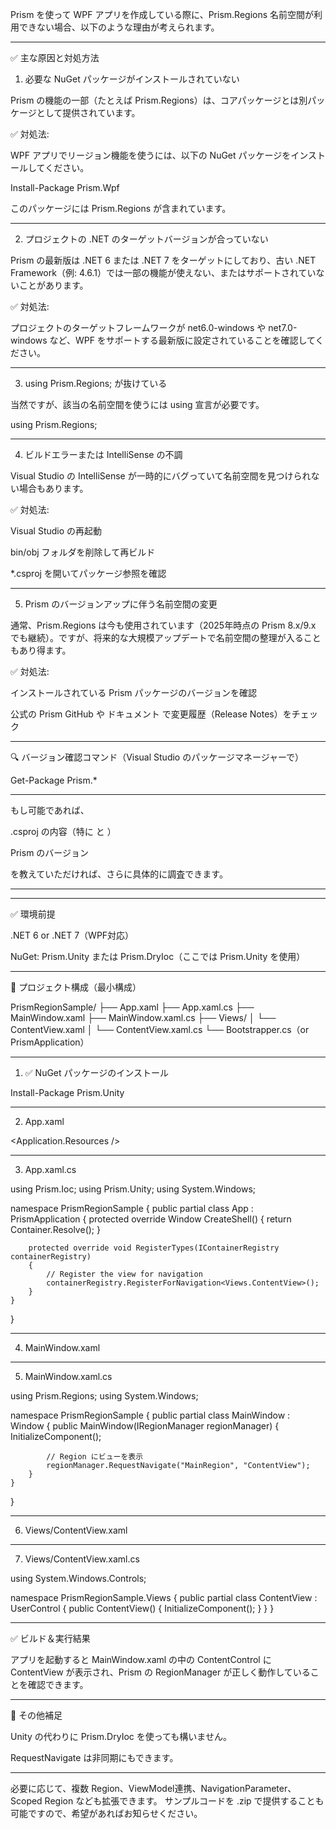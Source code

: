 Prism を使って WPF アプリを作成している際に、Prism.Regions 名前空間が利用できない場合、以下のような理由が考えられます。


---

✅ 主な原因と対処方法

1. 必要な NuGet パッケージがインストールされていない

Prism の機能の一部（たとえば Prism.Regions）は、コアパッケージとは別パッケージとして提供されています。

✅ 対処法:

WPF アプリでリージョン機能を使うには、以下の NuGet パッケージをインストールしてください。

Install-Package Prism.Wpf

このパッケージには Prism.Regions が含まれています。


---

2. プロジェクトの .NET のターゲットバージョンが合っていない

Prism の最新版は .NET 6 または .NET 7 をターゲットにしており、古い .NET Framework（例: 4.6.1）では一部の機能が使えない、またはサポートされていないことがあります。

✅ 対処法:

プロジェクトのターゲットフレームワークが net6.0-windows や net7.0-windows など、WPF をサポートする最新版に設定されていることを確認してください。


---

3. using Prism.Regions; が抜けている

当然ですが、該当の名前空間を使うには using 宣言が必要です。

using Prism.Regions;


---

4. ビルドエラーまたは IntelliSense の不調

Visual Studio の IntelliSense が一時的にバグっていて名前空間を見つけられない場合もあります。

✅ 対処法:

Visual Studio の再起動

bin/obj フォルダを削除して再ビルド

*.csproj を開いてパッケージ参照を確認



---

5. Prism のバージョンアップに伴う名前空間の変更

通常、Prism.Regions は今も使用されています（2025年時点の Prism 8.x/9.x でも継続）。ですが、将来的な大規模アップデートで名前空間の整理が入ることもあり得ます。

✅ 対処法:

インストールされている Prism パッケージのバージョンを確認

公式の Prism GitHub や ドキュメント で変更履歴（Release Notes）をチェック



---

🔍 バージョン確認コマンド（Visual Studio のパッケージマネージャーで）

Get-Package Prism.*


---

もし可能であれば、

.csproj の内容（特に <TargetFramework> と <PackageReference>）

Prism のバージョン


を教えていただければ、さらに具体的に調査できます。


---

---

✅ 環境前提

.NET 6 or .NET 7（WPF対応）

NuGet: Prism.Unity または Prism.DryIoc（ここでは Prism.Unity を使用）



---

🧱 プロジェクト構成（最小構成）

PrismRegionSample/
├── App.xaml
├── App.xaml.cs
├── MainWindow.xaml
├── MainWindow.xaml.cs
├── Views/
│   └── ContentView.xaml
│   └── ContentView.xaml.cs
└── Bootstrapper.cs（or PrismApplication）


---

1. ✅ NuGet パッケージのインストール

Install-Package Prism.Unity


---

2. App.xaml

<Application x:Class="PrismRegionSample.App"
             xmlns="http://schemas.microsoft.com/winfx/2006/xaml/presentation"
             xmlns:x="http://schemas.microsoft.com/winfx/2006/xaml"
             StartupUri="MainWindow.xaml">
    <Application.Resources />
</Application>


---

3. App.xaml.cs

using Prism.Ioc;
using Prism.Unity;
using System.Windows;

namespace PrismRegionSample
{
    public partial class App : PrismApplication
    {
        protected override Window CreateShell()
        {
            return Container.Resolve<MainWindow>();
        }

        protected override void RegisterTypes(IContainerRegistry containerRegistry)
        {
            // Register the view for navigation
            containerRegistry.RegisterForNavigation<Views.ContentView>();
        }
    }
}


---

4. MainWindow.xaml

<Window x:Class="PrismRegionSample.MainWindow"
        xmlns="http://schemas.microsoft.com/winfx/2006/xaml/presentation"
        xmlns:x="http://schemas.microsoft.com/winfx/2006/xaml"
        xmlns:prism="http://prismlibrary.com/"
        Title="MainWindow" Height="300" Width="400">
    <Grid>
        <!-- ここが Region -->
        <ContentControl prism:RegionManager.RegionName="MainRegion" />
    </Grid>
</Window>


---

5. MainWindow.xaml.cs

using Prism.Regions;
using System.Windows;

namespace PrismRegionSample
{
    public partial class MainWindow : Window
    {
        public MainWindow(IRegionManager regionManager)
        {
            InitializeComponent();

            // Region にビューを表示
            regionManager.RequestNavigate("MainRegion", "ContentView");
        }
    }
}


---

6. Views/ContentView.xaml

<UserControl x:Class="PrismRegionSample.Views.ContentView"
             xmlns="http://schemas.microsoft.com/winfx/2006/xaml/presentation"
             xmlns:x="http://schemas.microsoft.com/winfx/2006/xaml"
             Height="100" Width="300">
    <Border BorderBrush="Black" BorderThickness="1" Padding="10">
        <TextBlock Text="これは Region に表示されたコンテンツです。" />
    </Border>
</UserControl>


---

7. Views/ContentView.xaml.cs

using System.Windows.Controls;

namespace PrismRegionSample.Views
{
    public partial class ContentView : UserControl
    {
        public ContentView()
        {
            InitializeComponent();
        }
    }
}


---

✅ ビルド＆実行結果

アプリを起動すると MainWindow.xaml の中の ContentControl に ContentView が表示され、Prism の RegionManager が正しく動作していることを確認できます。


---

🔧 その他補足

Unity の代わりに Prism.DryIoc を使っても構いません。

RequestNavigate は非同期にもできます。



---

必要に応じて、複数 Region、ViewModel連携、NavigationParameter、Scoped Region なども拡張できます。
サンプルコードを .zip で提供することも可能ですので、希望があればお知らせください。

